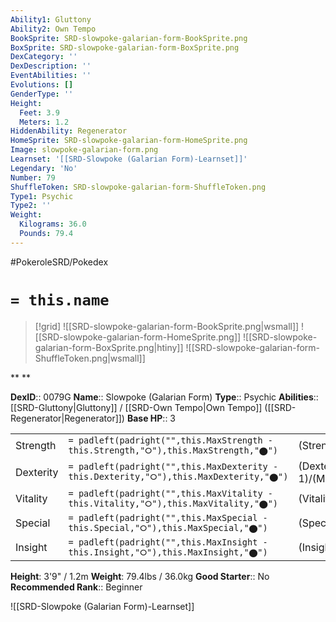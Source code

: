 ```yaml
---
Ability1: Gluttony
Ability2: Own Tempo
BookSprite: SRD-slowpoke-galarian-form-BookSprite.png
BoxSprite: SRD-slowpoke-galarian-form-BoxSprite.png
DexCategory: ''
DexDescription: ''
EventAbilities: ''
Evolutions: []
GenderType: ''
Height:
  Feet: 3.9
  Meters: 1.2
HiddenAbility: Regenerator
HomeSprite: SRD-slowpoke-galarian-form-HomeSprite.png
Image: slowpoke-galarian-form.png
Learnset: '[[SRD-Slowpoke (Galarian Form)-Learnset]]'
Legendary: 'No'
Number: 79
ShuffleToken: SRD-slowpoke-galarian-form-ShuffleToken.png
Type1: Psychic
Type2: ''
Weight:
  Kilograms: 36.0
  Pounds: 79.4
---
```


#PokeroleSRD/Pokedex

# `= this.name`

> [!grid]
> ![[SRD-slowpoke-galarian-form-BookSprite.png|wsmall]]
> ![[SRD-slowpoke-galarian-form-HomeSprite.png]]
> ![[SRD-slowpoke-galarian-form-BoxSprite.png|htiny]]
> ![[SRD-slowpoke-galarian-form-ShuffleToken.png|wsmall]]


**
**

**DexID**:: 0079G
**Name**:: Slowpoke (Galarian Form)
**Type**:: Psychic
**Abilities**:: [[SRD-Gluttony|Gluttony]] / [[SRD-Own Tempo|Own Tempo]] ([[SRD-Regenerator|Regenerator]])
**Base HP**:: 3

|           |                                                                                        |                                          |
| --------- | -------------------------------------------------------------------------------------- | ---------------------------------------- |
| Strength  | `= padleft(padright("",this.MaxStrength - this.Strength,"⭘"),this.MaxStrength,"⬤")`    | (Strength::2)/(MaxStrength::4)   |
| Dexterity | `= padleft(padright("",this.MaxDexterity - this.Dexterity,"⭘"),this.MaxDexterity,"⬤")` | (Dexterity:: 1)/(MaxDexterity::2) |
| Vitality  | `= padleft(padright("",this.MaxVitality - this.Vitality,"⭘"),this.MaxVitality,"⬤")`    | (Vitality::2)/(MaxVitality::4)   |
| Special   | `= padleft(padright("",this.MaxSpecial - this.Special,"⭘"),this.MaxSpecial,"⬤")`       | (Special::1)/(MaxSpecial::3)     |
| Insight   | `= padleft(padright("",this.MaxInsight - this.Insight,"⭘"),this.MaxInsight,"⬤")`       | (Insight::1)/(MaxInsight::3)     |

**Height**: 3'9" / 1.2m
**Weight**: 79.4lbs / 36.0kg
**Good Starter**:: No
**Recommended Rank**:: Beginner

![[SRD-Slowpoke (Galarian Form)-Learnset]]